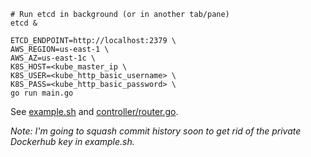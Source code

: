 ```shell
# Run etcd in background (or in another tab/pane)
etcd &

ETCD_ENDPOINT=http://localhost:2379 \
AWS_REGION=us-east-1 \
AWS_AZ=us-east-1c \
K8S_HOST=<kube_master_ip \
K8S_USER=<kube_http_basic_username> \
K8S_PASS=<kube_http_basic_password> \
go run main.go
```

See [example.sh](example.sh) and [controller/router.go](controller/router.go).

*Note: I'm going to squash commit history soon to get rid of the private
Dockerhub key in example.sh.*
